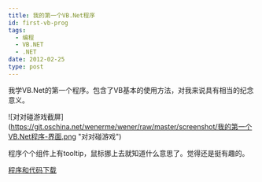 ```yaml
---
title: 我的第一个VB.Net程序
id: first-vb-prog
tags:
  - 编程
  - VB.NET
  - .NET
date: 2012-02-25
type: post
---
```


我学VB.Net的第一个程序。包含了VB基本的使用方法，对我来说具有相当的纪念意义。

![对对碰游戏截屏]
(https://git.oschina.net/wenerme/wener/raw/master/screenshot/我的第一个VB.Net程序-界面.png "对对碰游戏")

程序个个组件上有tooltip，鼠标挪上去就知道什么意思了。觉得还是挺有趣的。

[程序和代码下载](http://download.csdn.net/detail/a3160586/5972007)
